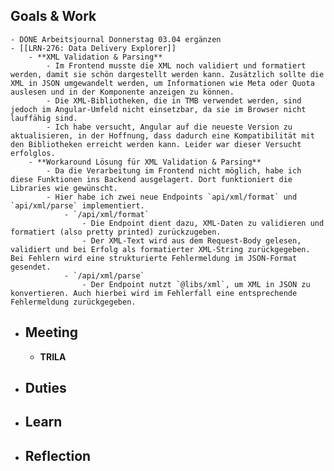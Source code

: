 ## Goals & Work
	- DONE Arbeitsjournal Donnerstag 03.04 ergänzen
	- [[LRN-276: Data Delivery Explorer]]
		- **XML Validation & Parsing**
			- Im Frontend musste die XML noch validiert und formatiert werden, damit sie schön dargestellt werden kann. Zusätzlich sollte die XML in JSON umgewandelt werden, um Informationen wie Meta oder Quota auslesen und in der Komponente anzeigen zu können.
			- Die XML-Bibliotheken, die in TMB verwendet werden, sind jedoch im Angular-Umfeld nicht einsetzbar, da sie im Browser nicht lauffähig sind.
			- Ich habe versucht, Angular auf die neueste Version zu aktualisieren, in der Hoffnung, dass dadurch eine Kompatibilität mit den Bibliotheken erreicht werden kann. Leider war dieser Versucht erfolglos.
		- **Workaround Lösung für XML Validation & Parsing**
			- Da die Verarbeitung im Frontend nicht möglich, habe ich diese Funktionen ins Backend ausgelagert. Dort funktioniert die Libraries wie gewünscht.
			- Hier habe ich zwei neue Endpoints `api/xml/format` und `api/xml/parse` implementiert.
				- `/api/xml/format`
					- Die Endpoint dient dazu, XML-Daten zu validieren und formatiert (also pretty printed) zurückzugeben.
					- Der XML-Text wird aus dem Request-Body gelesen, validiert und bei Erfolg als formatierter XML-String zurückgegeben. Bei Fehlern wird eine strukturierte Fehlermeldung im JSON-Format gesendet.
				- `/api/xml/parse`
					- Der Endpoint nutzt `@libs/xml`, um XML in JSON zu konvertieren. Auch hierbei wird im Fehlerfall eine entsprechende Fehlermeldung zurückgegeben.
- ## Meeting
	- **TRILA**
- ## Duties
- ## Learn
- ## Reflection
